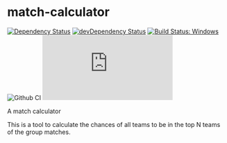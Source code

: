 # match-calculator

[![Dependency Status](https://david-dm.org/plantain-00/match-calculator.svg)](https://david-dm.org/plantain-00/match-calculator)
[![devDependency Status](https://david-dm.org/plantain-00/match-calculator/dev-status.svg)](https://david-dm.org/plantain-00/match-calculator#info=devDependencies)
[![Build Status: Windows](https://ci.appveyor.com/api/projects/status/github/plantain-00/match-calculator?branch=master&svg=true)](https://ci.appveyor.com/project/plantain-00/match-calculator/branch/master)
![Github CI](https://github.com/plantain-00/match-calculator/workflows/Github%20CI/badge.svg)
[![type-coverage](https://img.shields.io/badge/dynamic/json.svg?label=type-coverage&prefix=%E2%89%A5&suffix=%&query=$.typeCoverage.atLeast&uri=https%3A%2F%2Fraw.githubusercontent.com%2Fplantain-00%2Fmatch-calculator%2Fmaster%2Fpackage.json)](https://github.com/plantain-00/match-calculator)

A match calculator

This is a tool to calculate the chances of all teams to be in the top N teams of the group matches.
